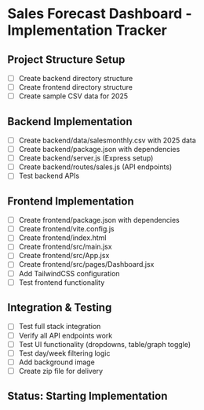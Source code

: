 # Sales Forecast Dashboard - Implementation Tracker

## Project Structure Setup
- [ ] Create backend directory structure
- [ ] Create frontend directory structure
- [ ] Create sample CSV data for 2025

## Backend Implementation
- [ ] Create backend/data/salesmonthly.csv with 2025 data
- [ ] Create backend/package.json with dependencies
- [ ] Create backend/server.js (Express setup)
- [ ] Create backend/routes/sales.js (API endpoints)
- [ ] Test backend APIs

## Frontend Implementation
- [ ] Create frontend/package.json with dependencies
- [ ] Create frontend/vite.config.js
- [ ] Create frontend/index.html
- [ ] Create frontend/src/main.jsx
- [ ] Create frontend/src/App.jsx
- [ ] Create frontend/src/pages/Dashboard.jsx
- [ ] Add TailwindCSS configuration
- [ ] Test frontend functionality

## Integration & Testing
- [ ] Test full stack integration
- [ ] Verify all API endpoints work
- [ ] Test UI functionality (dropdowns, table/graph toggle)
- [ ] Test day/week filtering logic
- [ ] Add background image
- [ ] Create zip file for delivery

## Status: Starting Implementation
